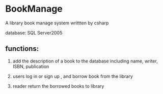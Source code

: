 BookManage
==========

A library book manage system writtten by csharp

database: SQL Server2005

functions:
-------------
1. add the description of a book to the database
   including name, writer, ISBN, publication 

2. users log in or sign up , and borrow book from
   the library

3. reader return the borrowed books to library
